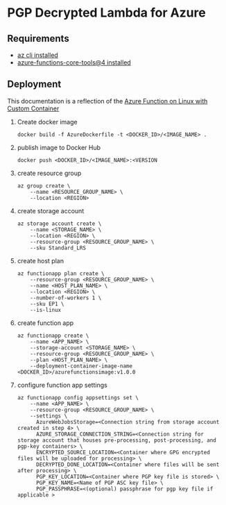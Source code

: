 # PGP Decrypted Lambda for Azure

## Requirements

* [az cli installed](https://docs.microsoft.com/en-us/cli/azure/install-azure-cli)
* [azure-functions-core-tools@4 installed](https://docs.microsoft.com/en-us/azure/azure-functions/functions-run-local?tabs=v4%2Clinux%2Ccsharp%2Cportal%2Cbash)

## Deployment

This documentation is a reflection of the [Azure Function on Linux with Custom Container](https://docs.microsoft.com/en-us/azure/azure-functions/functions-create-function-linux-custom-image?tabs=in-process%2Cbash%2Cazure-cli&pivots=programming-language-python)

1. Create docker image 
    ```shell
    docker build -f AzureDockerfile -t <DOCKER_ID>/<IMAGE_NAME> .
    ```

2. publish image to Docker Hub
    ```shell
    docker push <DOCKER_ID>/<IMAGE_NAME>:<VERSION
    ```

3. create resource group
    ```shell
    az group create \
        --name <RESOURCE_GROUP_NAME> \
        --location <REGION>
    ```

4. create storage account
    ```shell
    az storage account create \
        --name <STORAGE_NAME> \
        --location <REGION> \
        --resource-group <RESOURCE_GROUP_NAME> \
        --sku Standard_LRS
    ```

5. create host plan
    ```shell
    az functionapp plan create \
        --resource-group <RESOURCE_GROUP_NAME> \
        --name <HOST_PLAN_NAME> \
        --location <REGION> \
        --number-of-workers 1 \
        --sku EP1 \
        --is-linux
    ```

6. create function app
    ```shell
    az functionapp create \
        --name <APP_NAME> \
        --storage-account <STORAGE_NAME> \
        --resource-group <RESOURCE_GROUP_NAME> \
        --plan <HOST_PLAN_NAME> \
        --deployment-container-image-name <DOCKER_ID>/azurefunctionsimage:v1.0.0
    ```

7. configure function app settings
    ```shell
    az functionapp config appsettings set \
        --name <APP_NAME> \
        --resource-group <RESOURCE_GROUP_NAME> \
        --settings \
          AzureWebJobsStorage=<Connection string from storage account created in step 4> \
          AZURE_STORAGE_CONNECTION_STRING=<Connection string for storage account that houses pre-processing, post-processing, and pgp-key containers> \
          ENCRYPTED_SOURCE_LOCATION=<Container where GPG encrypted files will be uploaded for processing> \
          DECRYPTED_DONE_LOCATION=<Container where files will be sent after processing> \
          PGP_KEY_LOCATION=<Container where PGP key file is stored> \
          PGP_KEY_NAME=<Name of PGP ASC key file> \
          PGP_PASSPHRASE=<(optional) passphrase for pgp key file if applicable > 
    ```
